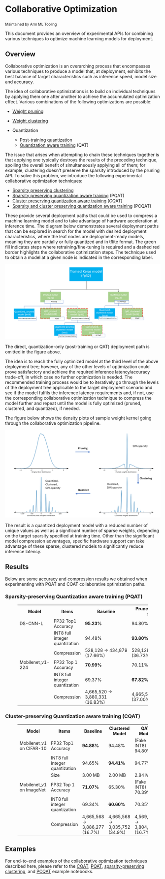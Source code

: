 # Collaborative Optimization

<sub>Maintained by Arm ML Tooling</sub>

This document provides an overview of experimental APIs for combining various
techniques to optimize machine learning models for deployment.

## Overview

Collaborative optimization is an overarching process that encompasses various
techniques to produce a model that, at deployment, exhibits the best balance of
target characteristics such as inference speed, model size and accuracy.

The idea of collaborative optimizations is to build on individual techniques by
applying them one after another to achieve the accumulated optimization effect.
Various combinations of the following optimizations are possible:

*   [Weight pruning](https://medium.com/tensorflow/tensorflow-model-optimization-toolkit-pruning-api-42cac9157a6a)
*   [Weight clustering](https://blog.tensorflow.org/2020/08/tensorflow-model-optimization-toolkit-weight-clustering-api.html)
*   Quantization

    *   [Post-training quantization](https://medium.com/tensorflow/tensorflow-model-optimization-toolkit-post-training-integer-quantization-b4964a1ea9ba)
    *   [Quantization aware training](https://blog.tensorflow.org/2020/04/quantization-aware-training-with-tensorflow-model-optimization-toolkit.html)
        (QAT)

The issue that arises when attempting to chain these techniques together is that
applying one typically destroys the results of the preceding technique, spoiling
the overall benefit of simultaneously applying all of them; for example,
clustering doesn't preserve the sparsity introduced by the pruning API. To solve
this problem, we introduce the following experimental collaborative optimization
techniques:

*   [Sparsity preserving clustering](https://github.com/tensorflow/model-optimization/pull/520)
*   [Sparsity preserving quantization aware training](https://github.com/tensorflow/model-optimization/pull/568)
    (PQAT)
*   [Cluster preserving quantization aware training](https://github.com/tensorflow/model-optimization/pull/617)
    (CQAT)
*   [Sparsity and cluster preserving quantization aware training](https://github.com/tensorflow/model-optimization/pull/699) (PCQAT)

These provide several deployment paths that could be used to compress a machine
learning model and to take advantage of hardware acceleration at inference time.
The diagram below demonstrates several deployment paths that can be explored in
search for the model with desired deployment characteristics, where the leaf
nodes are deployment-ready models, meaning they are partially or fully quantized
and in tflite format. The green fill indicates steps where
retraining/fine-tuning is required and a dashed red border highlights the
collaborative optimization steps. The technique used to obtain a model at a
given node is indicated in the corresponding label.

![collaborative optimization](images/collaborative_optimization.png "collaborative optimization")

The direct, quantization-only (post-training or QAT) deployment path is omitted
in the figure above.

The idea is to reach the fully optimized model at the third level of the above
deployment tree; however, any of the other levels of optimization could prove
satisfactory and achieve the required inference latency/accuracy trade-off, in
which case no further optimization is needed. The recommended training process
would be to iteratively go through the levels of the deployment tree applicable
to the target deployment scenario and see if the model fulfils the inference
latency requirements and, if not, use the corresponding collaborative
optimization technique to compress the model further and repeat until the model
is fully optimized (pruned, clustered, and quantized), if needed.

The figure below shows the density plots of sample weight kernel going through
the collaborative optimization pipeline.

![collaborative optimization density plot](images/collaborative_optimization_dist.png "collaborative optimization density plot")

The result is a quantized deployment model with a reduced number of unique
values as well as a significant number of sparse weights, depending on the
target sparsity specified at training time. Other than the significant model
compression advantages, specific hardware support can take advantage of these
sparse, clustered models to significantly reduce inference latency.

## Results

Below are some accuracy and compression results we obtained when experimenting
with PQAT and CQAT collaborative optimization paths.

### Sparsity-preserving Quantization aware training (PQAT)

<figure>
<table class="tableizer-table">
<tr class="tableizer-firstrow"><th>Model</th><th>Items</th><th>Baseline</th><th>Pruned Model (50% sparsity)</th><th>QAT Model</th><th>PQAT Model</th></tr>
 <tr><td>DS-CNN-L</td><td>FP32 Top1 Accuracy</td><td><b>95.23%</b></td><td>94.80%</td><td>(Fake INT8) 94.721%</td><td>(Fake INT8) 94.128%</td></tr>
 <tr><td>&nbsp;</td><td>INT8 full integer quantization</td><td>94.48%</td><td><b>93.80%</b></td><td>94.72%</td><td><b>94.13%</b></td></tr>
 <tr><td>&nbsp;</td><td>Compression</td><td>528,128 → 434,879 (17.66%)</td><td>528,128 → 334,154 (36.73%)</td><td>512,224 → 403,261 (21.27%)</td><td>512,032 → 303,997 (40.63%)</td></tr>
 <tr><td>Mobilenet_v1-224</td><td>FP32 Top 1 Accuracy</td><td><b>70.99%</b></td><td>70.11%</td><td>(Fake INT8) 70.67%</td><td>(Fake INT8) 70.29%</td></tr>
 <tr><td>&nbsp;</td><td>INT8 full integer quantization</td><td>69.37%</td><td><b>67.82%</b></td><td>70.67%</td><td><b>70.29%</b></td></tr>
 <tr><td>&nbsp;</td><td>Compression</td><td>4,665,520 → 3,880,331 (16.83%)</td><td>4,665,520 → 2,939,734 (37.00%)</td><td>4,569,416 → 3,808,781 (16.65%)</td><td>4,569,416 → 2,869,600 (37.20%)</td></tr>
</table>
</figure>

### Cluster-preserving Quantization aware training (CQAT)

<figure>
<table class="tableizer-table">
<tr class="tableizer-firstrow"><th>Model</th><th>Items</th><th>Baseline</th><th>Clustered Model</th><th>QAT Model</th><th>CQAT Model</th></tr>
 <tr><td>Mobilenet_v1 on CIFAR-10</td><td>FP32 Top1 Accuracy</td><td><b>94.88%</b></td><td>94.48%</td><td>(Fake INT8) 94.80%</td><td>(Fake INT8) 94.60%</td></tr>
 <tr><td>&nbsp;</td><td>INT8 full integer quantization</td><td>94.65%</td><td><b>94.41%</b></td><td>94.77%</td><td><b>94.52%</b></td></tr>
 <tr><td>&nbsp;</td><td>Size</td><td>3.00 MB</td><td>2.00 MB</td><td>2.84 MB</td><td>1.94 MB</td></tr>
 <tr><td>Mobilenet_v1 on ImageNet</td><td>FP32 Top 1 Accuracy</td><td><b>71.07%</b></td><td>65.30%</td><td>(Fake INT8) 70.39%</td><td>(Fake INT8) 65.35%</td></tr>
 <tr><td>&nbsp;</td><td>INT8 full integer quantization</td><td>69.34%</td><td><b>60.60%</b></td><td>70.35%</td><td><b>65.42%</b></td></tr>
 <tr><td>&nbsp;</td><td>Compression</td><td>4,665,568 → 3,886,277 (16.7%)</td><td>4,665,568 → 3,035,752 (34.9%)</td><td>4,569,416 → 3,804,871 (16.7%)</td><td>4,569,472 → 2,912,655 (36.25%)</td></tr>
</table>
</figure>

## Examples

For end-to-end examples of the collaborative optimization techniques described here, please refer to the [CQAT](https://www.tensorflow.org/model_optimization/guide/combine/cqat_example), [PQAT](https://www.tensorflow.org/model_optimization/guide/combine/pqat_example), [sparsity-preserving clustering](https://www.tensorflow.org/model_optimization/guide/combine/sparse_clustering_example), and [PCQAT](https://www.tensorflow.org/model_optimization/guide/combine/pcqat_example) example notebooks.